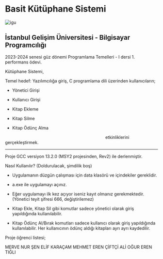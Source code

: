 # Basit Kütüphane Sistemi

![igu](https://panel.gelisim.edu.tr/assets/2022/resimler/kim/gelisim-universitesi-logo-3-10_afaf51b3095d48a09a2b135059e06e32.png)

## İstanbul Gelişim Üniversitesi - Bilgisayar Programcılığı

2023-2024 senesi güz dönemi Programlama Temelleri - I dersi 1. performans ödevi.

Kütüphane Sistemi,

Temel hedef: Yazılımcılığa giriş, C programlama dili üzerinden kullanıcıların;

- Yönetici Girişi

- Kullanıcı Girişi

- Kitap Ekleme

- Kitap Silme

- Kitap Ödünç Alma

                                                                                    etkinliklerini gerçekleştirmek.

---

Proje GCC versiyon 13.2.0 (MSY2 projesinden, Rev2) ile derlenmiştir.

Nasıl Kullanılır? (Doldurulacak, şimdilik boş)

- Uygulamanın düzgün çalışması için data klasörü ve içindekiler gereklidir.

- a.exe ile uygulamayı açınız.

- Eğer uygulamayı ilk kez açıyor iseniz kayıt olmanız gerekmektedir. (Yönetici teyit şifresi 666, değiştirilemez)

- Kitap Ekle, Kitap Sil gibi komutlar sadece yönetici olarak giriş yapıldığında kullanılabilir.

- Kitap Ödünç Al/Bırak komutları sadece kullanıcı olarak giriş yapıldığında kullanılabilir. Her kullanıcının ödünç aldığı kitapları ayrı ayrı kaydedilir.



Proje öğrenci listesi;

MERVE NUR ŞEN
ELİF KARAÇAM
MEHMET EREN ÇİFTÇİ
ALİ OĞUR
EREN TIĞLI